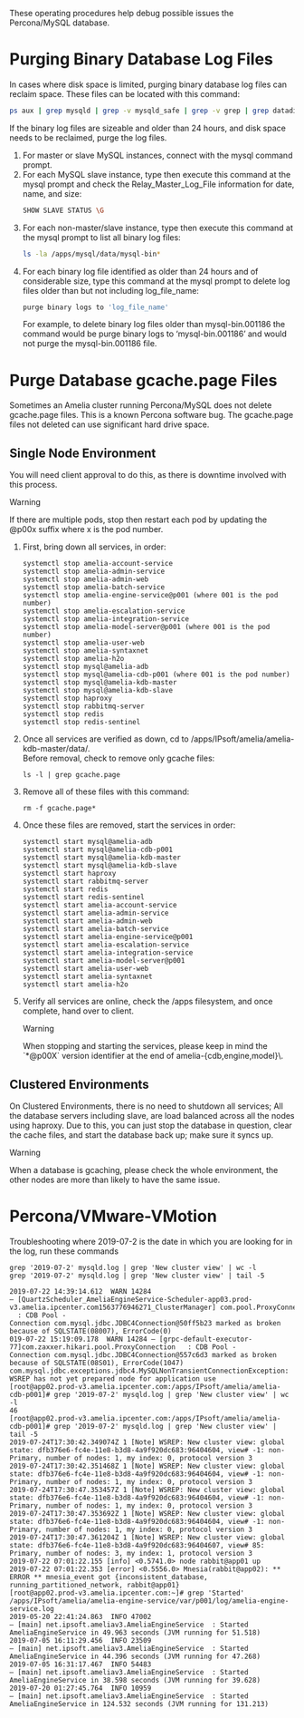 These operating procedures help debug possible issues the Percona/MySQL database.
# Purging Binary Database Log Files
In cases where disk space is limited, purging binary database log files can reclaim space. These files can be located with this command:
``` bash
ps aux | grep mysqld | grep -v mysqld_safe | grep -v grep | grep datadir
```
If the binary log files are sizeable and older than 24 hours, and disk space needs to be reclaimed, purge the log files.
1.  For master or slave MySQL instances, connect with the mysql command prompt.
2.  For each MySQL slave instance, type then execute this command at the mysql prompt and check the Relay_Master_Log_File information for date, name, and size:
    ``` bash
    SHOW SLAVE STATUS \G
    ```
3.  For each non-master/slave instance, type then execute this command at the mysql prompt to list all binary log files:
    ``` bash
    ls -la /apps/mysql/data/mysql-bin*
    ```
4.  For each binary log file identified as older than 24 hours and of considerable size, type this command at the mysql prompt to delete log files older than but not including log_file_name:
    ``` bash
    purge binary logs to 'log_file_name'
    ```
    For example, to delete binary log files older than mysql-bin.001186 the command would be purge binary logs to ‘mysql-bin.001186’ and would not purge the mysql-bin.001186 file.
# Purge Database gcache.page Files
Sometimes an Amelia cluster running Percona/MySQL does not delete gcache.page files. This is a known Percona software bug. The gcache.page files not deleted can use significant hard drive space.
## Single Node Environment
You will need client approval to do this, as there is downtime involved with this process.
> [!warning]  
> If there are multiple pods, stop then restart each pod by updating the @p00x suffix where x is the pod number.

1.  First, bring down all services, in order:  
    ``` text
    systemctl stop amelia-account-service
    systemctl stop amelia-admin-service
    systemctl stop amelia-admin-web
    systemctl stop amelia-batch-service
    systemctl stop amelia-engine-service@p001 (where 001 is the pod number)
    systemctl stop amelia-escalation-service
    systemctl stop amelia-integration-service
    systemctl stop amelia-model-server@p001 (where 001 is the pod number)
    systemctl stop amelia-user-web
    systemctl stop amelia-syntaxnet
    systemctl stop amelia-h2o
    systemctl stop mysql@amelia-adb
    systemctl stop mysql@amelia-cdb-p001 (where 001 is the pod number)
    systemctl stop mysql@amelia-kdb-master
    systemctl stop mysql@amelia-kdb-slave
    systemctl stop haproxy
    systemctl stop rabbitmq-server
    systemctl stop redis
    systemctl stop redis-sentinel
    ```
2.  Once all services are verified as down, cd to /apps/IPsoft/amelia/amelia-kdb-master/data/.  
    Before removal, check to remove only gcache files:  
    ``` text
    ls -l | grep gcache.page
    ```
3.  Remove all of these files with this command:  
    ``` text
    rm -f gcache.page*
    ```
4.  Once these files are removed, start the services in order:  
    ``` text
    systemctl start mysql@amelia-adb
    systemctl start mysql@amelia-cdb-p001
    systemctl start mysql@amelia-kdb-master
    systemctl start mysql@amelia-kdb-slave
    systemctl start haproxy
    systemctl start rabbitmq-server
    systemctl start redis
    systemctl start redis-sentinel
    systemctl start amelia-account-service
    systemctl start amelia-admin-service
    systemctl start amelia-admin-web
    systemctl start amelia-batch-service
    systemctl start amelia-engine-service@p001
    systemctl start amelia-escalation-service
    systemctl start amelia-integration-service
    systemctl start amelia-model-server@p001
    systemctl start amelia-user-web
    systemctl start amelia-syntaxnet
    systemctl start amelia-h2o
    ```
5.  Verify all services are online, check the /apps filesystem, and once complete, hand over to client.  
    > [!warning]  
    >
    > When stopping and starting the services, please keep in mind the \`\*@p00X\` version identifier at the end of amelia-{cdb,engine,model}\\.
## Clustered Environments
On Clustered Environments, there is no need to shutdown all services; All the database servers including slave, are load balanced across all the nodes using haproxy.
Due to this, you can just stop the database in question, clear the cache files, and start the database back up; make sure it syncs up.
> [!warning]  
>
> When a database is gcaching, please check the whole environment, the other nodes are more than likely to have the same issue.

# Percona/VMware-VMotion
Troubleshooting where 2019-07-2 is the date in which you are looking for in the log, run these commands
``` text
grep '2019-07-2' mysqld.log | grep 'New cluster view' | wc -l
grep '2019-07-2' mysqld.log | grep 'New cluster view' | tail -5
```
``` text
2019-07-22 14:39:14.612  WARN 14284 — [QuartzScheduler_AmeliaEngineService-Scheduler-app03.prod-v3.amelia.ipcenter.com1563776946271_ClusterManager] com.pool.ProxyConnection   : CDB Pool - Connection com.mysql.jdbc.JDBC4Connection@50ff5b23 marked as broken because of SQLSTATE(08007), ErrorCode(0)
019-07-22 15:19:09.178  WARN 14284 — [grpc-default-executor-77]com.zaxxer.hikari.pool.ProxyConnection   : CDB Pool - Connection com.mysql.jdbc.JDBC4Connection@557c6d3 marked as broken because of SQLSTATE(08S01), ErrorCode(1047)
com.mysql.jdbc.exceptions.jdbc4.MySQLNonTransientConnectionException: WSREP has not yet prepared node for application use
[root@app02.prod-v3.amelia.ipcenter.com:/apps/IPsoft/amelia/amelia-cdb-p001]# grep '2019-07-2' mysqld.log | grep 'New cluster view' | wc -l
46
[root@app02.prod-v3.amelia.ipcenter.com:/apps/IPsoft/amelia/amelia-cdb-p001]# grep '2019-07-2' mysqld.log | grep 'New cluster view' | tail -5
2019-07-24T17:30:42.349074Z 1 [Note] WSREP: New cluster view: global state: dfb376e6-fc4e-11e8-b3d8-4a9f920dc683:96404604, view# -1: non-Primary, number of nodes: 1, my index: 0, protocol version 3
2019-07-24T17:30:42.351468Z 1 [Note] WSREP: New cluster view: global state: dfb376e6-fc4e-11e8-b3d8-4a9f920dc683:96404604, view# -1: non-Primary, number of nodes: 1, my index: 0, protocol version 3
2019-07-24T17:30:47.353457Z 1 [Note] WSREP: New cluster view: global state: dfb376e6-fc4e-11e8-b3d8-4a9f920dc683:96404604, view# -1: non-Primary, number of nodes: 1, my index: 0, protocol version 3
2019-07-24T17:30:47.353692Z 1 [Note] WSREP: New cluster view: global state: dfb376e6-fc4e-11e8-b3d8-4a9f920dc683:96404604, view# -1: non-Primary, number of nodes: 1, my index: 0, protocol version 3
2019-07-24T17:30:47.361204Z 1 [Note] WSREP: New cluster view: global state: dfb376e6-fc4e-11e8-b3d8-4a9f920dc683:96404607, view# 85: Primary, number of nodes: 3, my index: 1, protocol version 3
2019-07-22 07:01:22.155 [info] <0.5741.0> node rabbit@app01 up
2019-07-22 07:01:22.353 [error] <0.5556.0> Mnesia(rabbit@app02): ** ERROR ** mnesia_event got {inconsistent_database, running_partitioned_network, rabbit@app01}
[root@app02.prod-v3.amelia.ipcenter.com:~]# grep 'Started' /apps/IPsoft/amelia/amelia-engine-service/var/p001/log/amelia-engine-service.log
2019-05-20 22:41:24.863  INFO 47002 — [main] net.ipsoft.ameliav3.AmeliaEngineService  : Started AmeliaEngineService in 49.963 seconds (JVM running for 51.518)
2019-07-05 16:11:29.456  INFO 23509 — [main] net.ipsoft.ameliav3.AmeliaEngineService  : Started AmeliaEngineService in 44.396 seconds (JVM running for 47.268)
2019-07-05 16:31:17.467  INFO 54483 — [main] net.ipsoft.ameliav3.AmeliaEngineService  : Started AmeliaEngineService in 38.598 seconds (JVM running for 39.628)
2019-07-20 01:27:45.764  INFO 10959 — [main] net.ipsoft.ameliav3.AmeliaEngineService  : Started AmeliaEngineService in 124.532 seconds (JVM running for 131.213)
```
